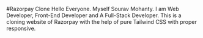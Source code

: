#Razorpay Clone
Hello Everyone. Myself Sourav Mohanty. I am Web Developer, Front-End Developer and A Full-Stack Developer.
This is a cloning website of Razorpay with the help of pure Tailwind CSS with proper responsive.
